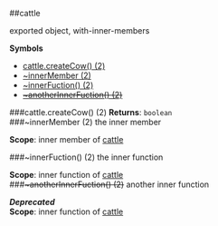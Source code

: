 <a name="module_cattle"></a>
##cattle

exported object, with-inner-members

  
**Symbols**  
  * [cattle.createCow() (2)](#module_cattle.createCow)
  * [\~innerMember (2)](#module_cattle.innerMember)
  * [\~innerFuction() (2)](#module_cattle.innerFuction)
  * [~~\~anotherInnerFuction() (2)~~](#module_cattle.anotherInnerFuction)

<a name="module_cattle.createCow"></a>
###cattle.createCow() (2)
**Returns**: `boolean`  
<a name="module_cattle.innerMember"></a>
###\~innerMember (2)
the inner member

**Scope**: inner member of [cattle](#module_cattle)  
  
<a name="module_cattle.innerFuction"></a>
###\~innerFuction() (2)
the inner function

**Scope**: inner function of [cattle](#module_cattle)  
<a name="module_cattle.anotherInnerFuction"></a>
###~~\~anotherInnerFuction() (2)~~
another inner function

***Deprecated***  
**Scope**: inner function of [cattle](#module_cattle)  
